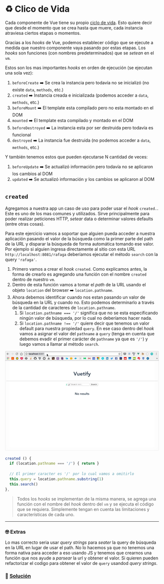 # ♻️ Clico de Vida

Cada componente de Vue tiene su propio [ciclo de vida](https://vuejs.org/images/lifecycle.png). Esto quiere decir que desde el momento que se crea hasta que muere, cada instancia atraviesa ciertos etapas o momentos.

Gracias a los *hooks* de Vue, podemos establecer código que se ejecute a medida que nuestro componente vaya pasando por estas etapas. Los *hooks* son funciones (con nombres predeterminados) que se *setean* en el `vm`.

Estos son los mas importantes *hooks* en orden de ejecución (se ejecutan una sola vez):

1. `beforeCreate` ➡️ Se crea la instancia pero todavía no se inicializó (no existe `data`, `methods`, etc.)
2. `created` ➡️ Instancia creada e inicializada (podemos acceder a `data`, `methods`, etc.)
3. `beforeMount` ➡️ El template esta compilado pero no esta montado en el DOM
4. `mounted` ➡️ El template esta compilado y montado en el DOM
5. `beforeDestroyed` ➡️ La instancia esta por ser destruida pero todavía es funcional
6. `destroyed` ➡️ La instancia fue destruida (no podemos acceder a `data`, `methods`, etc.)

Y también tenemos estos que pueden ejecutarse N cantidad de veces:

1. `beforeUpdate` ➡️ Se actualizó información pero todavía no se aplicaron los cambios al DOM
2. `updated` ➡️ Se actualizó información y los cambios se aplicaron al DOM


## `created`

Agregamos a nuestra app un caso de uso para poder usar el *hook* `created.`. Este es uno de los mas comunes y utilizados. Sirve principalmente para poder realizar peticiones HTTP, *setear* data o determinar valores defaults (entre otras cosas).

Para este ejercicio vamos a soportar que alguien pueda acceder a nuestra aplicación pasando el valor de la búsqueda como la primer parte del path de la URL y disparar la búsqueda de forma automática tomando ese valor. Por ejemplo si alguien ingresa directamente al sitio con esta URL `http://localhost:8081/rafaga` deberíamos ejecutar el método `search` con la query `'rafaga'`.

1. Primero vamos a crear el *hook* `created`. Como explicamos antes, la forma de crearlo es agregando una función con el nombre `created` dentro de nuestro `vm`.
2. Dentro de esta función vamos a tomar el *path* de la URL usando el objeto `location` del browser ➡️ `location.pathname`.
3. Ahora debemos identificar cuando nos estan pasando un valor de búsqueda en la URL y cuando no. Esto podemos determinarlo a través de la cantidad de caracteres de `location.pathname`.
    1. Si `location.pathname === '/'` significa que no se esta especificando ningún valor de búsqueda, por lo cual no deberíamos hacer nada.
    2. Si `location.pathname !== '/'` quiere decir que tenemos un valor default para nuestra propiedad `query`. En ese caso dentro del *hook* vamos a asignar el valor del `pathname` a `query` (tenga en cuenta que debemos evadir el primer carácter de `pathname` ya que es `'/'`) y luego vamos a llamar al método `search`.

  ![13](../img/13.gif)


  ```javascript
  created () {
    if (location.pathname === '/') { return }

    // El primer caracter es '/' por lo cual vamos a omitirlo
    this.query = location.pathname.substring(1)
    this.search()
  },
  ```

> Todos los *hooks* se implementan de la misma manera, se agrega una función con el nombre del *hook* dentro del `vm` y se ejecuta el código que se requiera. Simplemente tengan en cuenta las limitaciones y características de cada uno.

___
### 🤓 Extras
Lo mas correcto seria usar *query strings* para *seater*  la query de búsqueda en la URL en lugar de usar el path. No lo hacemos ya que no tenemos una forma nativa para acceder a eso usando JS y tenemos que crearnos una función que nos ayude a *parsear* la url y obtener el valor. Si quieren pueden refactorizar el codigo para obtener el valor de `query` usandod *query strings*.

### 📝 [Solución](https://github.com/ianaya89/vuetify/blob/ex-13/src/services/spotify.js)
